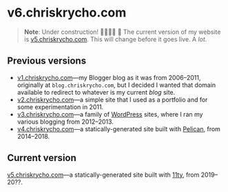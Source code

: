 # v6.chriskrycho.com

> **Note**: Under construction! 👷🏻‍♂️ 🚧 The current version of my website is [v5.chriskrycho.com](https://v5.chriskrycho.com). This will change before it goes live. A *lot*.

## Previous versions

- [v1.chriskrycho.com][v1]—my Blogger blog as it was from 2006–2011, originally at `blog.chriskrycho.com`, but I decided I wanted that domain available to redirect to whatever is my current *blog* site.
- [v2.chriskrycho.com][v2]—a simple site that I used as a portfolio and for some experimentation in 2011.
- [v3.chriskrycho.com][v3]—a family of [WordPress] sites, where I ran my various blogging from 2012–2013.
- [v4.chriskrycho.com][v4]—a statically-generated site built with [Pelican], from 2014–2018.

## Current version

[v5.chriskrycho.com][v5]—a statically-generated site built with [11ty][11ty], from 2019–20??.

[v1]: https://v1.chriskrycho.com
[v2]: https://v2.chriskrycho.com
[v3]: https://v3.chriskrycho.com
[v4]: https://v4.chriskrycho.com
[v5]: https://v5.chriskrycho.com

[Pelican]: https://github.com/getpelican/pelican
[WordPress]: https://wordpress.org
[11ty]: https://www.11ty.dev
